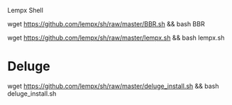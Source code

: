 Lempx Shell 

wget https://github.com/lempx/sh/raw/master/BBR.sh && bash BBR

wget https://github.com/lempx/sh/raw/master/lempx.sh && bash lempx.sh

# Deluge
wget https://github.com/lempx/sh/raw/master/deluge_install.sh && bash deluge_install.sh
